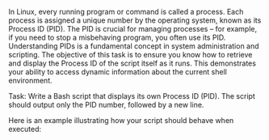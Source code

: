 In Linux, every running program or command is called a process. Each process is assigned a unique number by the operating system, known as its Process ID (PID). The PID is crucial for managing processes – for example, if you need to stop a misbehaving program, you often use its PID. Understanding PIDs is a fundamental concept in system administration and scripting.
The objective of this task is to ensure you know how to retrieve and display the Process ID of the script itself as it runs. This demonstrates your ability to access dynamic information about the current shell environment.

Task: Write a Bash script that displays its own Process ID (PID). The script should output only the PID number, followed by a new line.

Here is an example illustrating how your script should behave when executed:
